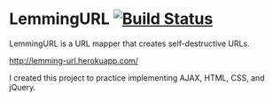 LemmingURL [![Build Status](https://travis-ci.org/dcwu/lemmingurl.png)](https://travis-ci.org/dcwu/lemmingurl)
=====

LemmingURL is a URL mapper that creates self-destructive URLs.

http://lemming-url.herokuapp.com/

I created this project to practice implementing AJAX, HTML, CSS, and jQuery.
